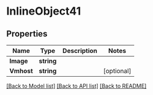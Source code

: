 # InlineObject41

## Properties
Name | Type | Description | Notes
------------ | ------------- | ------------- | -------------
**Image** | **string** |  | 
**Vmhost** | **string** |  | [optional] 

[[Back to Model list]](../README.md#documentation-for-models) [[Back to API list]](../README.md#documentation-for-api-endpoints) [[Back to README]](../README.md)


